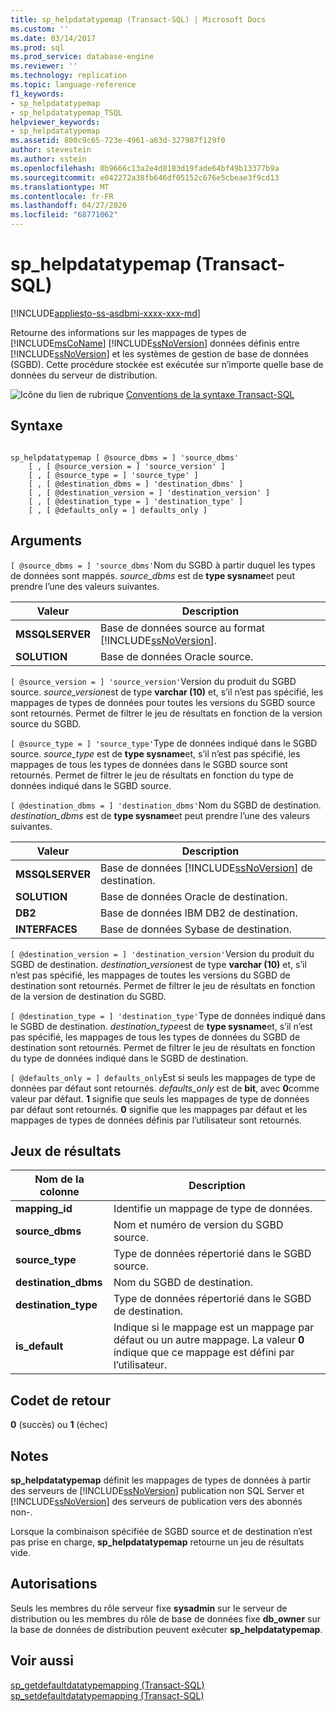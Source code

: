 ```yaml
---
title: sp_helpdatatypemap (Transact-SQL) | Microsoft Docs
ms.custom: ''
ms.date: 03/14/2017
ms.prod: sql
ms.prod_service: database-engine
ms.reviewer: ''
ms.technology: replication
ms.topic: language-reference
f1_keywords:
- sp_helpdatatypemap
- sp_helpdatatypemap_TSQL
helpviewer_keywords:
- sp_helpdatatypemap
ms.assetid: 800c9c65-723e-4961-a63d-327987f129f0
author: stevestein
ms.author: sstein
ms.openlocfilehash: 0b9666c13a2e4d8183d19fade64bf49b13377b9a
ms.sourcegitcommit: e042272a38fb646df05152c676e5cbeae3f9cd13
ms.translationtype: MT
ms.contentlocale: fr-FR
ms.lasthandoff: 04/27/2020
ms.locfileid: "68771062"
---
```

# <a name="sp_helpdatatypemap-transact-sql"></a>sp_helpdatatypemap (Transact-SQL)
[!INCLUDE[appliesto-ss-asdbmi-xxxx-xxx-md](../../includes/appliesto-ss-asdbmi-xxxx-xxx-md.md)]

  Retourne des informations sur les mappages de types de [!INCLUDE[msCoName](../../includes/msconame-md.md)] [!INCLUDE[ssNoVersion](../../includes/ssnoversion-md.md)] données définis entre [!INCLUDE[ssNoVersion](../../includes/ssnoversion-md.md)] et les systèmes de gestion de base de données (SGBD). Cette procédure stockée est exécutée sur n’importe quelle base de données du serveur de distribution.  
  
 ![Icône du lien de rubrique](../../database-engine/configure-windows/media/topic-link.gif "Icône du lien de rubrique") [Conventions de la syntaxe Transact-SQL](../../t-sql/language-elements/transact-sql-syntax-conventions-transact-sql.md)  
  
## <a name="syntax"></a>Syntaxe  
  
```  
  
sp_helpdatatypemap [ @source_dbms = ] 'source_dbms'   
    [ , [ @source_version = ] 'source_version' ]  
    [ , [ @source_type = ] 'source_type' ]   
    [ , [ @destination_dbms = ] 'destination_dbms' ]  
    [ , [ @destination_version = ] 'destination_version' ]  
    [ , [ @destination_type = ] 'destination_type' ]  
    [ , [ @defaults_only = ] defaults_only ]  
```  
  
## <a name="arguments"></a>Arguments  
`[ @source_dbms = ] 'source_dbms'`Nom du SGBD à partir duquel les types de données sont mappés. *source_dbms* est de **type sysname**et peut prendre l’une des valeurs suivantes.  
  
|Valeur|Description|  
|-----------|-----------------|  
|**MSSQLSERVER**|Base de données source au format [!INCLUDE[ssNoVersion](../../includes/ssnoversion-md.md)].|  
|**SOLUTION**|Base de données Oracle source.|  
  
`[ @source_version = ] 'source_version'`Version du produit du SGBD source. *source_version*est de type **varchar (10)** et, s’il n’est pas spécifié, les mappages de types de données pour toutes les versions du SGBD source sont retournés. Permet de filtrer le jeu de résultats en fonction de la version source du SGBD.  
  
`[ @source_type = ] 'source_type'`Type de données indiqué dans le SGBD source. *source_type* est de **type sysname**et, s’il n’est pas spécifié, les mappages de tous les types de données dans le SGBD source sont retournés. Permet de filtrer le jeu de résultats en fonction du type de données indiqué dans le SGBD source.  
  
`[ @destination_dbms = ] 'destination_dbms'`Nom du SGBD de destination. *destination_dbms* est de **type sysname**et peut prendre l’une des valeurs suivantes.  
  
|Valeur|Description|  
|-----------|-----------------|  
|**MSSQLSERVER**|Base de données [!INCLUDE[ssNoVersion](../../includes/ssnoversion-md.md)] de destination.|  
|**SOLUTION**|Base de données Oracle de destination.|  
|**DB2**|Base de données IBM DB2 de destination.|  
|**INTERFACES**|Base de données Sybase de destination.|  
  
`[ @destination_version = ] 'destination_version'`Version du produit du SGBD de destination. *destination_version*est de type **varchar (10)** et, s’il n’est pas spécifié, les mappages de toutes les versions du SGBD de destination sont retournés. Permet de filtrer le jeu de résultats en fonction de la version de destination du SGBD.  
  
`[ @destination_type = ] 'destination_type'`Type de données indiqué dans le SGBD de destination. *destination_type*est de **type sysname**et, s’il n’est pas spécifié, les mappages de tous les types de données du SGBD de destination sont retournés. Permet de filtrer le jeu de résultats en fonction du type de données indiqué dans le SGBD de destination.  
  
`[ @defaults_only = ] defaults_only`Est si seuls les mappages de type de données par défaut sont retournés. *defaults_only* est de **bit**, avec **0**comme valeur par défaut. **1** signifie que seuls les mappages de type de données par défaut sont retournés. **0** signifie que les mappages par défaut et les mappages de types de données définis par l’utilisateur sont retournés.  
  
## <a name="result-sets"></a>Jeux de résultats  
  
|Nom de la colonne|Description|  
|-----------------|-----------------|  
|**mapping_id**|Identifie un mappage de type de données.|  
|**source_dbms**|Nom et numéro de version du SGBD source.|  
|**source_type**|Type de données répertorié dans le SGBD source.|  
|**destination_dbms**|Nom du SGBD de destination.|  
|**destination_type**|Type de données répertorié dans le SGBD de destination.|  
|**is_default**|Indique si le mappage est un mappage par défaut ou un autre mappage. La valeur **0** indique que ce mappage est défini par l’utilisateur.|  
  
## <a name="return-code-values"></a>Codet de retour  
 **0** (succès) ou **1** (échec)  
  
## <a name="remarks"></a>Notes  
 **sp_helpdatatypemap** définit les mappages de types de données à partir des serveurs de [!INCLUDE[ssNoVersion](../../includes/ssnoversion-md.md)] publication non SQL Server et [!INCLUDE[ssNoVersion](../../includes/ssnoversion-md.md)] des serveurs de publication vers des abonnés non-.  
  
 Lorsque la combinaison spécifiée de SGBD source et de destination n’est pas prise en charge, **sp_helpdatatypemap** retourne un jeu de résultats vide.  
  
## <a name="permissions"></a>Autorisations  
 Seuls les membres du rôle serveur fixe **sysadmin** sur le serveur de distribution ou les membres du rôle de base de données fixe **db_owner** sur la base de données de distribution peuvent exécuter **sp_helpdatatypemap**.  
  
## <a name="see-also"></a>Voir aussi  
 [sp_getdefaultdatatypemapping &#40;Transact-SQL&#41;](../../relational-databases/system-stored-procedures/sp-getdefaultdatatypemapping-transact-sql.md)   
 [sp_setdefaultdatatypemapping &#40;Transact-SQL&#41;](../../relational-databases/system-stored-procedures/sp-setdefaultdatatypemapping-transact-sql.md)  
  
  
